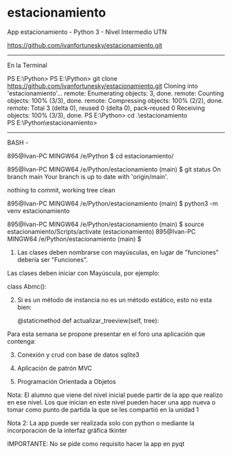 # estacionamiento
App estacionamiento - Python 3 - Nivel Intermedio UTN


https://github.com/ivanfortunesky/estacionamiento.git

********************************
En la Terminal

PS E:\Python>
PS E:\Python> git clone https://github.com/ivanfortunesky/estacionamiento.git
Cloning into 'estacionamiento'...
remote: Enumerating objects: 3, done.
remote: Counting objects: 100% (3/3), done.
remote: Compressing objects: 100% (2/2), done.
remote: Total 3 (delta 0), reused 0 (delta 0), pack-reused 0
Receiving objects: 100% (3/3), done.
PS E:\Python> cd .\estacionamiento\
PS E:\Python\estacionamiento>

****************************
BASH - 

895@Ivan-PC MINGW64 /e/Python
$ cd estacionamiento/

895@Ivan-PC MINGW64 /e/Python/estacionamiento (main)
$ git status
On branch main
Your branch is up to date with 'origin/main'.

nothing to commit, working tree clean        

895@Ivan-PC MINGW64 /e/Python/estacionamiento (main)
$ python3 -m venv estacionamiento

895@Ivan-PC MINGW64 /e/Python/estacionamiento (main)
$ source estacionamiento/Scripts/activate
(estacionamiento) 
895@Ivan-PC MINGW64 /e/Python/estacionamiento (main)
$



1) Las clases deben nombrarse con mayúsculas, en lugar de "funciones" debería ser "Funciones".

Las clases deben iniciar con Mayúscula, por ejemplo:

class Abmc():

2) Si es un método de instancia no es un método estático, esto no esta bien:

    @staticmethod
    def actualizar_treeview(self, tree):

Para esta semana se propone presentar en el foro una aplicación que contenga:

3) Conexión y crud con base de datos sqlite3

4) Aplicación de patrón MVC

5) Programación Orientada a Objetos

Nota: El alumno que viene del nivel inicial puede partir de la app que realizo en ese nivel. Los que inician en este nivel pueden hacer una app nueva o tomar como punto de partida la que se les compartió en la unidad 1

Nota 2: La app puede ser realizada solo con python o mediante la incorporación de la interfaz gráfica tkinter

IMPORTANTE: No se pide como requisito hacer la app en pyqt



